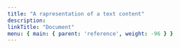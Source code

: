 ```yaml
---
title: "A rapresentation of a text content"
description:
linkTitle: "Document"
menu: { main: { parent: 'reference', weight: -96 } }
---
```

